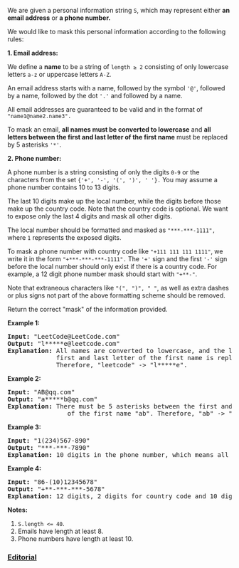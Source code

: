 We are given a personal information string `S`, which may represent either **an email address** or **a phone number.**

We would like to mask this personal information according to the following rules:

**1. Email address:**

We define a **name** to be a string of `length ≥ 2` consisting of only lowercase letters `a-z` or uppercase letters `A-Z`.

An email address starts with a name, followed by the symbol `'@'`, followed by a name, followed by the dot `'.'` and followed by a name. 

All email addresses are guaranteed to be valid and in the format of `"name1@name2.name3".`

To mask an email, **all names must be converted to lowercase** and **all letters between the first and last letter of the first name** must be replaced by 5 asterisks `'*'`.

**2. Phone number:**

A phone number is a string consisting of only the digits `0-9` or the characters from the set `{'+', '-', '(', ')', ' '}.` You may assume a phone number contains 10 to 13 digits.

The last 10 digits make up the local number, while the digits before those make up the country code. Note that the country code is optional. We want to expose only the last 4 digits and mask all other digits.

The local number should be formatted and masked as `"***-***-1111", `where `1` represents the exposed digits.

To mask a phone number with country code like `"+111 111 111 1111"`, we write it in the form `"+***-***-***-1111".`  The `'+'` sign and the first `'-'` sign before the local number should only exist if there is a country code.  For example, a 12 digit phone number mask should start with `"+**-"`.

Note that extraneous characters like `"(", ")", " "`, as well as extra dashes or plus signs not part of the above formatting scheme should be removed.

Return the correct "mask" of the information provided.

**Example 1:**

<pre>
<b>Input:</b> "LeetCode@LeetCode.com"
<b>Output:</b> "l*****e@leetcode.com"
<b>Explanation:</b> All names are converted to lowercase, and the letters between the
             first and last letter of the first name is replaced by 5 asterisks.
             Therefore, "leetcode" -> "l*****e".
</pre>

**Example 2:**

<pre>
<b>Input:</b> "AB@qq.com"
<b>Output:</b> "a*****b@qq.com"
<b>Explanation:</b> There must be 5 asterisks between the first and last letter 
                of the first name "ab". Therefore, "ab" -> "a*****b".
</pre>

**Example 3:**

<pre>
<b>Input:</b> "1(234)567-890"
<b>Output:</b> "***-***-7890"
<b>Explanation:</b> 10 digits in the phone number, which means all digits make up the local number.
</pre>

**Example 4:**

<pre>
<b>Input:</b> "86-(10)12345678"
<b>Output:</b> "+**-***-***-5678"
<b>Explanation:</b> 12 digits, 2 digits for country code and 10 digits for local number. 
</pre>

**Notes:**

1. `S.length <= 40`.
2. Emails have length at least 8.
3. Phone numbers have length at least 10.

### [Editorial](https://leetcode.com/articles/masking-personal-information/)
